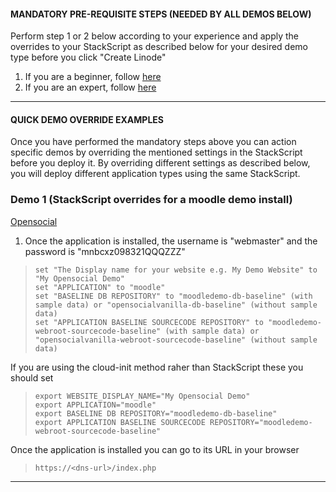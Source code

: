 #### MANDATORY PRE-REQUISITE STEPS (NEEDED BY ALL DEMOS BELOW)

Perform step 1 or 2 below according to your experience and apply the overrides to your StackScript as described below for your desired demo type before you click "Create Linode"

1. If you are a beginner, follow [here](./QuickStartDemosPrepBeginnerLevel.md)  
2. If you are an expert, follow [here](./QuickStartDemosPrepExpertLevel.md)

-------------------------

#### QUICK DEMO OVERRIDE EXAMPLES

Once you have performed the mandatory steps above you can action specific demos by overriding the mentioned settings in the StackScript before you deploy it. By overriding different settings as described below, you will deploy different application types using the same StackScript.  

### Demo 1 (StackScript overrides for a moodle demo install)

[Opensocial](https://getopensocial.com)

1. Once the application is installed, the username is "webmaster" and the password is "mnbcxz098321QQQZZZ"  
 
>     set "The Display name for your website e.g. My Demo Website" to "My Opensocial Demo"  
>     set "APPLICATION" to "moodle"  
>     set "BASELINE DB REPOSITORY" to "moodledemo-db-baseline" (with sample data) or "opensocialvanilla-db-baseline" (without sample data)  
>     set "APPLICATION BASELINE SOURCECODE REPOSITORY" to "moodledemo-webroot-sourcecode-baseline" (with sample data) or "opensocialvanilla-webroot-sourcecode-baseline" (without sample data)

If you are using the cloud-init method raher than StackScript these you should set

>     export WEBSITE_DISPLAY_NAME="My Opensocial Demo"
>     export APPLICATION="moodle"  
>     export BASELINE DB REPOSITORY="moodledemo-db-baseline" 
>     export APPLICATION BASELINE SOURCECODE REPOSITORY="moodledemo-webroot-sourcecode-baseline"

Once the application is installed you can go to its URL in your browser

>     https://<dns-url>/index.php

------------------------------


